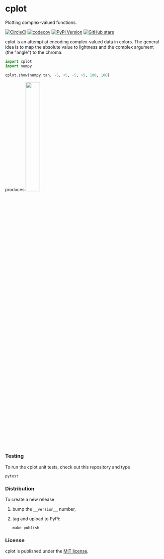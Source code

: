 # cplot

Plotting complex-valued functions.

[![CircleCI](https://img.shields.io/circleci/project/github/nschloe/cplot/master.svg)](https://circleci.com/gh/nschloe/cplot/tree/master)
[![codecov](https://img.shields.io/codecov/c/github/nschloe/cplot.svg)](https://codecov.io/gh/nschloe/cplot)
[![PyPi Version](https://img.shields.io/pypi/v/cplot.svg)](https://pypi.python.org/pypi/cplot)
[![GitHub stars](https://img.shields.io/github/stars/nschloe/cplot.svg?style=social&label=Stars)](https://github.com/nschloe/cplot)

cplot is an attempt at encoding complex-valued data in colors. The general idea is to map the absolute value to lightness and
the complex argument (the "angle") to the chroma.

```python
import cplot
import numpy

cplot.show(numpy.tan, -5, +5, -5, +5, 100, 100)
```
produces
<img src="https://nschloe.github.io/cplot/tan.png" width="30%">

### Testing

To run the cplot unit tests, check out this repository and type
```
pytest
```

### Distribution

To create a new release

1. bump the `__version__` number,

2. tag and upload to PyPi:
    ```
    make publish
    ```

### License

cplot is published under the [MIT license](https://en.wikipedia.org/wiki/MIT_License).
